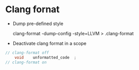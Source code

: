 # Clang fornat

- Dump pre-defined style

    clang-format -dump-config -style=LLVM > .clang-format

- Deactivate clang format in a scope

```c++
// clang-format off
    void    unformatted_code  ;
// clang-format on
```
